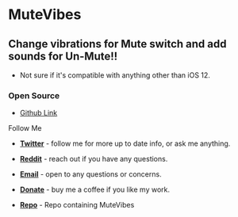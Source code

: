 # MuteVibes


## Change vibrations for Mute switch and add sounds for Un-Mute!!
* Not sure if it's compatible with anything other than iOS 12.

### Open Source

* [Github Link](https://github.com/nahtedetihw/MuteVibes)


Follow Me

* [**Twitter**](https://twitter.com/ethanwhited) - follow me for more up to date info, or ask me anything.

* [**Reddit**](https://www.reddit.com/user/Nahtedetihw) - reach out if you have any questions.

* [**Email**](mailto:ethanwhited2208@gmail.com) - open to any questions or concerns.

* [**Donate**](https://paypal.me/nahtdetihw) - buy me a coffee if you like my work.

* [**Repo**](https://repo.twickd.com) - Repo containing MuteVibes
